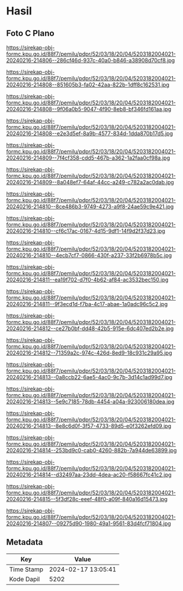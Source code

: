 # Hasil

## Foto C Plano

https://sirekap-obj-formc.kpu.go.id/88f7/pemilu/pdpr/52/03/18/20/04/5203182004021-20240216-214806--286cf46d-937c-40a0-b846-a38908d70cf8.jpg

https://sirekap-obj-formc.kpu.go.id/88f7/pemilu/pdpr/52/03/18/20/04/5203182004021-20240216-214808--851605b3-fa02-42aa-822b-1dff8c162531.jpg

https://sirekap-obj-formc.kpu.go.id/88f7/pemilu/pdpr/52/03/18/20/04/5203182004021-20240216-214808--9f06a0b5-9047-4f90-8eb8-bf346fd161aa.jpg

https://sirekap-obj-formc.kpu.go.id/88f7/pemilu/pdpr/52/03/18/20/04/5203182004021-20240216-214808--e2e3d5ef-8a9b-4577-834d-1dda870b17d5.jpg

https://sirekap-obj-formc.kpu.go.id/88f7/pemilu/pdpr/52/03/18/20/04/5203182004021-20240216-214809--7f4cf358-cdd5-467b-a362-1a2faa0cf98a.jpg

https://sirekap-obj-formc.kpu.go.id/88f7/pemilu/pdpr/52/03/18/20/04/5203182004021-20240216-214809--8a048ef7-64af-44cc-a249-c782a2ac0dab.jpg

https://sirekap-obj-formc.kpu.go.id/88f7/pemilu/pdpr/52/03/18/20/04/5203182004021-20240216-214810--8ce486b3-9749-4273-a9f8-24ae59c9e421.jpg

https://sirekap-obj-formc.kpu.go.id/88f7/pemilu/pdpr/52/03/18/20/04/5203182004021-20240216-214810--cf6c17ac-0167-4d15-9df1-14f9d2f37d23.jpg

https://sirekap-obj-formc.kpu.go.id/88f7/pemilu/pdpr/52/03/18/20/04/5203182004021-20240216-214810--4ecb7cf7-0866-430f-a237-33f2b6978b5c.jpg

https://sirekap-obj-formc.kpu.go.id/88f7/pemilu/pdpr/52/03/18/20/04/5203182004021-20240216-214811--ea19f702-d7f0-4b62-af84-ac3532bec150.jpg

https://sirekap-obj-formc.kpu.go.id/88f7/pemilu/pdpr/52/03/18/20/04/5203182004021-20240216-214811--9f3ecd1d-f7ba-4c17-abae-1a0adc96c5c2.jpg

https://sirekap-obj-formc.kpu.go.id/88f7/pemilu/pdpr/52/03/18/20/04/5203182004021-20240216-214812--ce27b0bf-dd48-42b5-915e-6dc407ed2b2e.jpg

https://sirekap-obj-formc.kpu.go.id/88f7/pemilu/pdpr/52/03/18/20/04/5203182004021-20240216-214812--71359a2c-974c-426d-8ed9-18c931c29a95.jpg

https://sirekap-obj-formc.kpu.go.id/88f7/pemilu/pdpr/52/03/18/20/04/5203182004021-20240216-214813--0a8ccb22-6ae5-4ac0-9c7b-3d14c1ad99d7.jpg

https://sirekap-obj-formc.kpu.go.id/88f7/pemilu/pdpr/52/03/18/20/04/5203182004021-20240216-214813--5e9c7185-78db-4454-a04a-923006180dea.jpg

https://sirekap-obj-formc.kpu.go.id/88f7/pemilu/pdpr/52/03/18/20/04/5203182004021-20240216-214813--8e8c6d0f-3f57-4733-89d5-e0f3262efd09.jpg

https://sirekap-obj-formc.kpu.go.id/88f7/pemilu/pdpr/52/03/18/20/04/5203182004021-20240216-214814--253bd9c0-cab0-4260-882b-7a944de63899.jpg

https://sirekap-obj-formc.kpu.go.id/88f7/pemilu/pdpr/52/03/18/20/04/5203182004021-20240216-214814--d32497aa-23dd-4dea-ac20-f58667fc41c2.jpg

https://sirekap-obj-formc.kpu.go.id/88f7/pemilu/pdpr/52/03/18/20/04/5203182004021-20240216-214815--5f3df28c-eeef-48f0-a09f-840a16d15473.jpg

https://sirekap-obj-formc.kpu.go.id/88f7/pemilu/pdpr/52/03/18/20/04/5203182004021-20240216-214807--09275d90-1980-49a1-9561-83d4fcf71804.jpg


## Metadata

| Key        | Value               |
| ---------- | ------------------- |
| Time Stamp | 2024-02-17 13:05:41 |
| Kode Dapil | 5202                |



